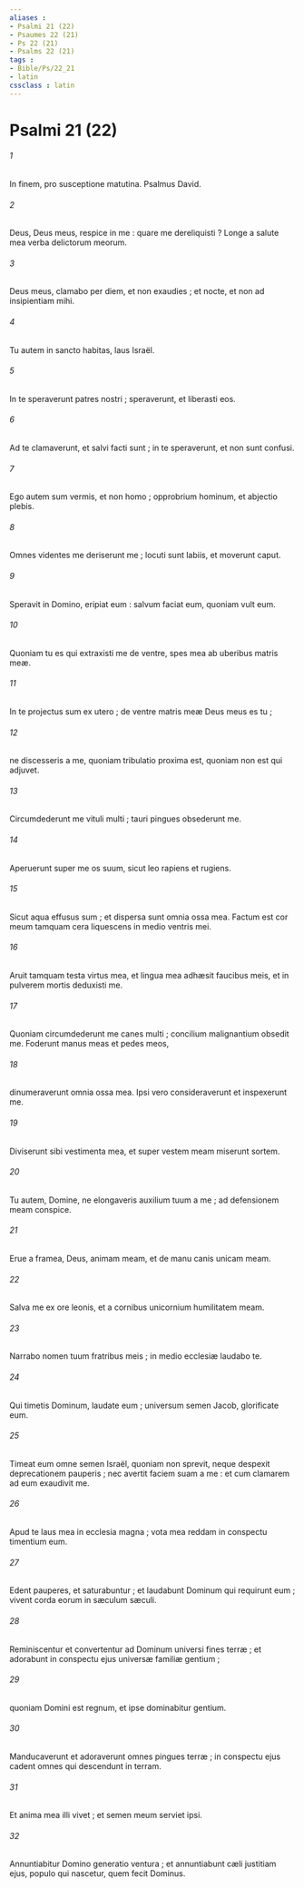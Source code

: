 ```yaml
---
aliases : 
- Psalmi 21 (22)
- Psaumes 22 (21)
- Ps 22 (21)
- Psalms 22 (21)
tags : 
- Bible/Ps/22_21
- latin
cssclass : latin
---
```


# Psalmi 21 (22)

###### 1
In finem, pro susceptione matutina. Psalmus David.
###### 2
Deus, Deus meus, respice in me : quare me dereliquisti ? Longe a salute mea verba delictorum meorum.
###### 3
Deus meus, clamabo per diem, et non exaudies ; et nocte, et non ad insipientiam mihi.
###### 4
Tu autem in sancto habitas, laus Israël.
###### 5
In te speraverunt patres nostri ; speraverunt, et liberasti eos.
###### 6
Ad te clamaverunt, et salvi facti sunt ; in te speraverunt, et non sunt confusi.
###### 7
Ego autem sum vermis, et non homo ; opprobrium hominum, et abjectio plebis.
###### 8
Omnes videntes me deriserunt me ; locuti sunt labiis, et moverunt caput.
###### 9
Speravit in Domino, eripiat eum : salvum faciat eum, quoniam vult eum.
###### 10
Quoniam tu es qui extraxisti me de ventre, spes mea ab uberibus matris meæ.
###### 11
In te projectus sum ex utero ; de ventre matris meæ Deus meus es tu ;
###### 12
ne discesseris a me, quoniam tribulatio proxima est, quoniam non est qui adjuvet.
###### 13
Circumdederunt me vituli multi ; tauri pingues obsederunt me.
###### 14
Aperuerunt super me os suum, sicut leo rapiens et rugiens.
###### 15
Sicut aqua effusus sum ; et dispersa sunt omnia ossa mea. Factum est cor meum tamquam cera liquescens in medio ventris mei.
###### 16
Aruit tamquam testa virtus mea, et lingua mea adhæsit faucibus meis, et in pulverem mortis deduxisti me.
###### 17
Quoniam circumdederunt me canes multi ; concilium malignantium obsedit me. Foderunt manus meas et pedes meos,
###### 18
dinumeraverunt omnia ossa mea. Ipsi vero consideraverunt et inspexerunt me.
###### 19
Diviserunt sibi vestimenta mea, et super vestem meam miserunt sortem.
###### 20
Tu autem, Domine, ne elongaveris auxilium tuum a me ; ad defensionem meam conspice.
###### 21
Erue a framea, Deus, animam meam, et de manu canis unicam meam.
###### 22
Salva me ex ore leonis, et a cornibus unicornium humilitatem meam.
###### 23
Narrabo nomen tuum fratribus meis ; in medio ecclesiæ laudabo te.
###### 24
Qui timetis Dominum, laudate eum ; universum semen Jacob, glorificate eum.
###### 25
Timeat eum omne semen Israël, quoniam non sprevit, neque despexit deprecationem pauperis ; nec avertit faciem suam a me : et cum clamarem ad eum exaudivit me.
###### 26
Apud te laus mea in ecclesia magna ; vota mea reddam in conspectu timentium eum.
###### 27
Edent pauperes, et saturabuntur ; et laudabunt Dominum qui requirunt eum ; vivent corda eorum in sæculum sæculi.
###### 28
Reminiscentur et convertentur ad Dominum universi fines terræ ; et adorabunt in conspectu ejus universæ familiæ gentium ;
###### 29
quoniam Domini est regnum, et ipse dominabitur gentium.
###### 30
Manducaverunt et adoraverunt omnes pingues terræ ; in conspectu ejus cadent omnes qui descendunt in terram.
###### 31
Et anima mea illi vivet ; et semen meum serviet ipsi.
###### 32
Annuntiabitur Domino generatio ventura ; et annuntiabunt cæli justitiam ejus, populo qui nascetur, quem fecit Dominus.
